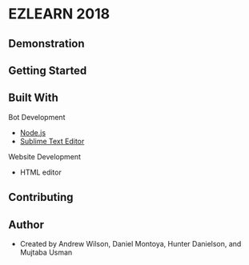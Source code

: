 # EZLEARN 2018


## Demonstration


## Getting Started


## Built With

Bot Development
- [Node.js](https://nodejs.org/en/)
- [Sublime Text Editor](https://www.sublimetext.com/)

Website Development
- HTML editor

## Contributing


## Author

- Created by Andrew Wilson, Daniel Montoya, Hunter Danielson, and Mujtaba Usman
